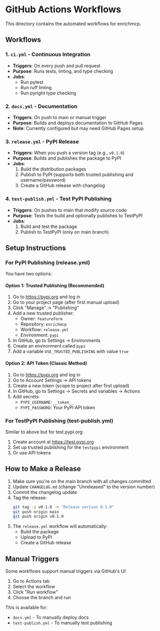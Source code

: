 # GitHub Actions Workflows

This directory contains the automated workflows for enrichmcp.

## Workflows

### 1. `ci.yml` - Continuous Integration
- **Triggers**: On every push and pull request
- **Purpose**: Runs tests, linting, and type checking
- **Jobs**:
  - Run pytest
  - Run ruff linting
  - Run pyright type checking

### 2. `docs.yml` - Documentation
- **Triggers**: On push to main or manual trigger
- **Purpose**: Builds and deploys documentation to GitHub Pages
- **Note**: Currently configured but may need GitHub Pages setup

### 3. `release.yml` - PyPI Release
- **Triggers**: When you push a version tag (e.g., `v0.1.0`)
- **Purpose**: Builds and publishes the package to PyPI
- **Jobs**:
  1. Build the distribution packages
  2. Publish to PyPI (supports both trusted publishing and username/password)
  3. Create a GitHub release with changelog

### 4. `test-publish.yml` - Test PyPI Publishing
- **Triggers**: On pushes to main that modify source code
- **Purpose**: Tests the build and optionally publishes to TestPyPI
- **Jobs**:
  1. Build and test the package
  2. Publish to TestPyPI (only on main branch)

## Setup Instructions

### For PyPI Publishing (release.yml)

You have two options:

#### Option 1: Trusted Publishing (Recommended)
1. Go to https://pypi.org and log in
2. Go to your project page (after first manual upload)
3. Click "Manage" → "Publishing"
4. Add a new trusted publisher:
   - Owner: `featureform`
   - Repository: `enrichmcp`
   - Workflow: `release.yml`
   - Environment: `pypi`
5. In GitHub, go to Settings → Environments
6. Create an environment called `pypi`
7. Add a variable `USE_TRUSTED_PUBLISHING` with value `true`

#### Option 2: API Token (Classic Method)
1. Go to https://pypi.org and log in
2. Go to Account Settings → API tokens
3. Create a new token (scope to project after first upload)
4. In GitHub, go to Settings → Secrets and variables → Actions
5. Add secrets:
   - `PYPI_USERNAME`: `__token__`
   - `PYPI_PASSWORD`: Your PyPI API token

### For TestPyPI Publishing (test-publish.yml)

Similar to above but for test.pypi.org:
1. Create account at https://test.pypi.org
2. Set up trusted publishing for the `testpypi` environment
3. Or use API tokens

## How to Make a Release

1. Make sure you're on the main branch with all changes committed
2. Update `CHANGELOG.md` (change "Unreleased" to the version number)
3. Commit the changelog update
4. Tag the release:
   ```bash
   git tag -a v0.1.0 -m "Release version 0.1.0"
   git push origin main
   git push origin v0.1.0
   ```
5. The `release.yml` workflow will automatically:
   - Build the package
   - Upload to PyPI
   - Create a GitHub release

## Manual Triggers

Some workflows support manual triggers via GitHub's UI:
1. Go to Actions tab
2. Select the workflow
3. Click "Run workflow"
4. Choose the branch and run

This is available for:
- `docs.yml` - To manually deploy docs
- `test-publish.yml` - To manually test publishing
